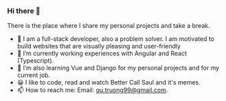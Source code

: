 ### Hi there 👋

There is the place where I share my personal projects and take a break.

- 💞️ I am a full-stack developer, also a problem solver. I am motivated to build websites that are visually pleasing and user-friendly
- 🌱 I’m currently working experiences with Angular and React (Typescript).
- 🤔 I’m also learning Vue and Django for my personal projects and for my current job.
- 😀 I like to code, read and watch Better Call Saul and it's memes.
- 📫 How to reach me: Email: qu.truong99@gmail.com.


<!--
**Kamaric112/Kamaric112** is a ✨ _special_ ✨ repository because its `README.md` (this file) appears on your GitHub profile.

Here are some ideas to get you started:

- 🔭 I’m currently working on ...
- 🌱 I’m currently learning ...
- 👯 I’m looking to collaborate on ...
- 🤔 I’m looking for help with ...
- 💬 Ask me about ...
- 📫 How to reach me: ...
- 😄 Pronouns: ...
- ⚡ Fun fact: ...
-->
